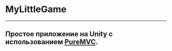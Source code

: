 # MyLittleGame<br/>
---
Простое приложение на Unity с использованием [PureMVC](https://puremvc.org).<br/>
---
